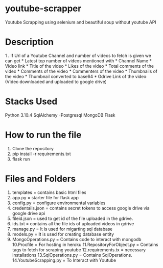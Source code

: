 # youtube-scrapper
Youtube Scrapping using selenium and beautiful soup without youtube API 

# Description
1 . If Url of a Youtube Channel and number of videos to fetch is given we can get
    * Latest top number of videos mentioned with
          * Channel Name
          * Video link
          * Title of the video
          * Likes of the video
          * Total comments of the video
          * Comments of the video
          * Commenters of the video
          * Thumbnails of the video
          * Thumbnail converted to base64
          * Gdrive Link of the video (Video downloaded and uploaded to google drive)
          
  

# Stacks Used
Python 3.10.4
SqlAlchemy -Postgresql
MongoDB
Flask

# How to run the file
1. Clone the repository
2. pip install -r  requirements.txt
3. flask run

# Files and Folders
1. templates              = contains basic html files
2. app.py                 = starter file for flask app
3. config.py              = configure environmental variables
4. credentails.json       = contains secret tokens to access google drive via google drive api
5. fileid.json            = used to get id of the file uploaded in the gdrive.
6. ids.txt                = contains all the file ids of uploaded videos in gdrive
7. manage.py              = It is used for migarting sql database
8. models.py              = It is used for creating database entity
9. MongoOperations.py     = Contains code to interact with mongodb
10.Procfile               = For hosting in heroku
11.RepositoryForObject.py = Contains tags to fetch for scraping youtube
12.requirements.tx        = necessary installations
13.SqlOperations.py       = Contains SqlOperations.
14.YoutubeScrapping.py    = To Interact with Youtube

